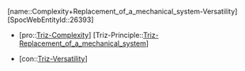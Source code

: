 ﻿---
type: TrizContradiction
aliases:
- Complexity+Replacement_of_a_mechanical_system-Versatility
license: CC BY-SA 4.0
copyright: https://github.com/SpocWeb
IsDeleted: false
IsReadOnly: false
Confidential: public
tags: 
- Triz/Contradiction
---
[name::Complexity+Replacement_of_a_mechanical_system-Versatility]
[SpocWebEntityId::26393]
+ [pro::[Triz-Complexity](tech/Triz/Parameter/Triz-Complexity.md)]
[Triz-Principle::[Triz-Replacement_of_a_mechanical_system](tech/Triz/Principle/Triz-Replacement_of_a_mechanical_system.md)]
- [con::[Triz-Versatility](tech/Triz/Parameter/Triz-Versatility.md)]

